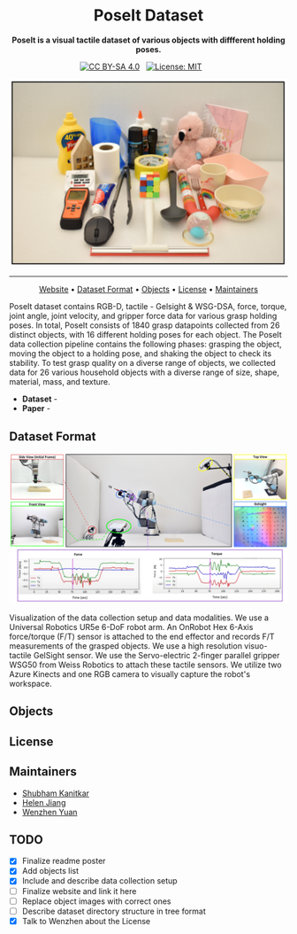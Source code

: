 <div align="center">

# PoseIt Dataset

**PoseIt is a visual tactile dataset of various objects with diffferent holding poses.**

[![CC BY-SA 4.0][cc-by-sa-shield]][cc-by-sa] &nbsp; [![License: MIT](https://img.shields.io/badge/License-MIT-yellow.svg)](https://opensource.org/licenses/MIT) &nbsp;&nbsp;&nbsp;&nbsp;&nbsp;&nbsp; 

[cc-by-sa]: http://creativecommons.org/licenses/by-sa/4.0/
[cc-by-sa-shield]: https://img.shields.io/badge/License-CC%20BY--SA%204.0-lightgrey.svg
  
<img src="https://github.com/CMURoboTouch/PoseIt/blob/main/figures/object_set.PNG" width="600px">
  
---
<p align="center">
<a href="https://labs.ri.cmu.edu/robotouch/poseit/">Website</a> •
<a href="#dataset-format">Dataset Format</a> •
<a href="#objects">Objects</a> •
<a href="#license">License</a> •
<a href="#maintainers">Maintainers</a>
</p>
 
</div>
PoseIt dataset contains RGB-D, tactile - Gelsight & WSG-DSA, force, torque, joint angle, joint velocity, and gripper force data for various grasp holding
poses. In total, PoseIt consists of 1840 grasp datapoints collected from 26 distinct objects, with 16 different holding poses for each object. The PoseIt
data collection pipeline contains the following phases: grasping the object, moving the object to a holding pose, and shaking the object to check its
stability. To test grasp quality on a diverse range of objects, we collected data for 26 various household objects with a diverse range of size, shape,
material, mass, and texture.

- **Dataset** - [](www.google.com)
- **Paper** - [](www.google.com)

## Dataset Format
<p align="center">
<img src="https://github.com/CMURoboTouch/PoseIt/blob/main/figures/data_modalities-1-1.png" width="800px"> 

</p>

Visualization of the data collection setup and data modalities. We use a Universal Robotics UR5e 6-DoF robot arm. An OnRobot Hex 6-Axis force/torque (F/T) sensor is attached to the end effector and records F/T measurements of the grasped objects. We use a high resolution visuo-tactile GelSight sensor. We use the Servo-electric 2-finger parallel gripper WSG50 from Weiss Robotics to attach these tactile sensors. We utilize two Azure Kinects and one RGB camera to visually capture the robot's workspace. 

## Objects

<!-- | Object  | Image | Mass |
| ------------- | ------------- | ------------- |
| Hand Sanitizer  | ![](https://github.com/CMURoboTouch/PoseIt/blob/main/objects/IMG_20210209_102931.jpg)  | 61g |
| Flashlight  | ![](https://github.com/CMURoboTouch/PoseIt/blob/main/objects/IMG_20210209_102940.jpg)  | 87g |
| Light Rubber Ball  | ![](https://github.com/CMURoboTouch/PoseIt/blob/main/objects/IMG_20210209_102948.jpg)  | 124g |
| Bangle  | ![](https://github.com/CMURoboTouch/PoseIt/blob/main/objects/IMG_20210209_102957.jpg)  | 23g |
| Notebook | ![](https://github.com/CMURoboTouch/PoseIt/blob/main/objects/IMG_20210209_103005.jpg)  | 139g |
| Tissue Paper Roll  | ![](https://github.com/CMURoboTouch/PoseIt/blob/main/objects/IMG_20210209_103015.jpg)  | 79g |
| Rubik Cube  | ![](https://github.com/CMURoboTouch/PoseIt/blob/main/objects/IMG_20210209_102931.jpg)  | 77g |
| Mustard Bottle  | ![](https://github.com/CMURoboTouch/PoseIt/blob/main/objects/IMG_20210209_102931.jpg)  | 43g |
| Cooking Spoon  | ![](https://github.com/CMURoboTouch/PoseIt/blob/main/objects/IMG_20210209_104356.jpg)  | 76g |
| Duct Tape  | ![](https://github.com/CMURoboTouch/PoseIt/blob/main/objects/IMG_20210209_102931.jpg)  | 226g |
| Tongs  | ![](https://github.com/CMURoboTouch/PoseIt/blob/main/objects/IMG_20210209_102931.jpg)  | 129g |
| Soft Toy  | ![](https://github.com/CMURoboTouch/PoseIt/blob/main/objects/IMG_20210209_102931.jpg)  | 146g |
| Spray Deodorant  | ![](https://github.com/CMURoboTouch/PoseIt/blob/main/objects/IMG_20210209_102931.jpg)  | 69g |
| Wood House  | ![](https://github.com/CMURoboTouch/PoseIt/blob/main/objects/IMG_20210209_102931.jpg)  | 110g |
| Wiper  | ![](https://github.com/CMURoboTouch/PoseIt/blob/main/objects/IMG_20210209_104349.jpg)  | 74g |
| Fork  | ![](https://github.com/CMURoboTouch/PoseIt/blob/main/objects/IMG_20210209_102931.jpg)  | 32g |
| Digital Timer  | ![](https://github.com/CMURoboTouch/PoseIt/blob/main/objects/IMG_20210209_102931.jpg)  | 85g |
| Storage Tray  | ![](https://github.com/CMURoboTouch/PoseIt/blob/main/objects/IMG_20210209_104254.jpg)  | 58g |
| Buttercup Container  | ![](https://github.com/CMURoboTouch/PoseIt/blob/main/objects/IMG_20210209_104031.jpg)  | 82g |
| Cup  | ![](https://github.com/CMURoboTouch/PoseIt/blob/main/objects/IMG_20210209_102931.jpg)  | 114g |
| Glue Bottle  | ![](https://github.com/CMURoboTouch/PoseIt/blob/main/objects/IMG_20210209_104341.jpg)  | 236g |
| Shampoo Rinser  | ![](https://github.com/CMURoboTouch/PoseIt/blob/main/objects/IMG_20210209_102931.jpg)  | 85g |
| Air Quality Monitor  | ![](https://github.com/CMURoboTouch/PoseIt/blob/main/objects/IMG_20210209_102931.jpg)  | 153g |
| Bowl  | ![](https://github.com/CMURoboTouch/PoseIt/blob/main/objects/IMG_20210209_102931.jpg)  | 138g |
| Toothpaste  | ![](https://github.com/CMURoboTouch/PoseIt/blob/main/objects/IMG_20210209_102931.jpg)  | 180g |
| Computer Mouse  | ![](https://github.com/CMURoboTouch/PoseIt/blob/main/objects/IMG_20210209_102931.jpg)  | 84g | -->

## License

## Maintainers
- [Shubham Kanitkar](skanitka@andrew.cmu.edu)
- [Helen Jiang](helenjia@andrew.cmu.edu)
- [Wenzhen Yuan](wenzheny@andrew.cmu.edu)

## TODO
- [x] Finalize readme poster
- [x] Add objects list
- [x] Include and describe data collection setup   
- [ ] Finalize website and link it here
- [ ] Replace object images with correct ones
- [ ] Describe dataset directory structure in tree format
- [x] Talk to Wenzhen about the License
